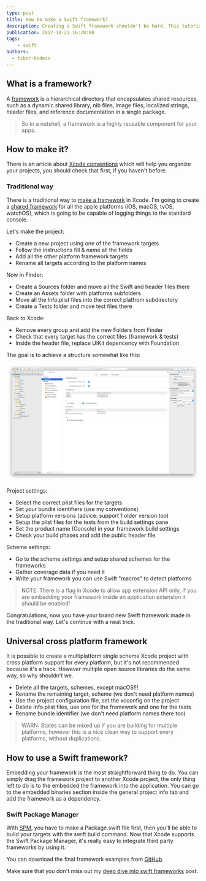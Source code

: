 ```yaml
---
type: post
title: How to make a Swift framework?
description: Creating a Swift framework shouldn't be hard. This tutorial will help you making a universal framework for complex projects.
publication: 2017-10-23 16:20:00
tags: 
    - swift
authors:
  - tibor-bodecs
---
```


## What is a framework?

A [framework](https://developer.apple.com/library/content/documentation/MacOSX/Conceptual/BPFrameworks/Concepts/WhatAreFrameworks.html) is a hierarchical directory that encapsulates shared resources, such as a dynamic shared library, nib files, image files, localized strings, header files, and reference documentation in a single package.

> So in a nutshell, a framework is a highly reusable component for your apps.

## How to make it?

There is an article about [Xcode conventions](https://theswiftdev.com/2016/07/06/conventions-for-xcode/) which will help you organize your projects, you should check that first, if you haven't before.

### Traditional way

There is a traditional way to [make a framework](https://www.raywenderlich.com/126365/ios-frameworks-tutorial) in Xcode. I'm going to create a [shared framework](http://ilya.puchka.me/xcode-cross-platform-frameworks/) for all the apple platforms (iOS, macOS, tvOS, watchOS), which is going to be capable of logging things to the standard console.

Let's make the project:

- Create a new project using one of the framework targets
- Follow the instructions fill & name all the fields
- Add all the other platform framework targets
- Rename all targets according to the platform names

Now in Finder:

- Create a Sources folder and move all the Swift and header files there
- Create an Assets folder with platforms subfolders
- Move all the Info.plist files into the correct platfrom subdirectory
- Create a Tests folder and move test files there

Back to Xcode:

- Remove every group and add the new Folders from Finder
- Check that every target has the correct files (framework & tests)
- Inside the header file, replace UIKit depencency with Foundation

The goal is to achieve a structure somewhat like this:

![Xcode project framework setup](./assets/xcode-project-framework-setup.png)


Project settings:

- Select the correct plist files for the targets
- Set your bundle identifiers (use my conventions)
- Setup platform versions (advice: support 1 older version too)
- Setup the plist files for the tests from the build settings pane
- Set the product name (Console) in your framework build settings
- Check your build phases and add the public header file.

Scheme settings:

- Go to the scheme settings and setup shared schemes for the frameworks
- Gather coverage data if you need it
- Write your framework you can use Swift "macros" to detect platforms

> NOTE: There is a flag in Xcode to allow app extension API only, if you are embedding your framework inside an application extension it should be enabled!

Congratulations, now you have your brand new Swift framework made in the traditional way. Let's continue with a neat trick.

## Universal cross platform framework

It is possible to create a multiplatform single scheme Xcode project with cross platform support for every platform, but it's not recommended because it's a hack. However multiple open source libraries do the same way, so why shouldn't we.

- Delete all the targets, schemes, except macOS!!!
- Rename the remaining target, scheme (we don't need platform names)
- Use the project configuration file, set the xcconfig on the project
- Delete Info.plist files, use one for the framework and one for the tests
- Rename bundle identifier (we don't need platform names there too)

> WARN: States can be mixed up if you are building for multiple platforms, however this is a nice clean way to support every platforms, without duplications.

## How to use a Swift framework?

Embedding your framework is the most straightforward thing to do. You can simply drag the framework project to another Xcode project, the only thing left to do is to the embedded the framework into the application. You can go to the embedded binaries section inside the general project info tab and add the framework as a dependency.

### Swift Package Manager

With [SPM](https://theswiftdev.com/2017/11/09/swift-package-manager-tutorial/), you have to make a Package.swift file first, then you'll be able to build your targets with the swift build command. Now that Xcode supports the Swift Package Manager, it's really easy to integrate third party frameworks by using it.

You can download the final framework examples from [GitHub](https://github.com/theswiftdev/tutorials).

Make sure that you don't miss out my [deep dive into swift frameworks](https://theswiftdev.com/2018/01/25/deep-dive-into-swift-frameworks/) post.

